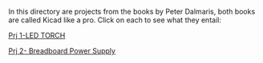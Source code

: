 In this directory are projects from the books by Peter  Dalmaris, both books are called Kicad like a pro.
Click on each to see what they entail:

[Prj 1-LED TORCH](https://github.com/plochoidysis-ojwege/PCB-design-Projects/tree/main/Learning%20and%20desmistifyng%20KiCad%20first/KiCAD%20like%20a%20pro%201/PRJ%201%20-%20LED%20TORCH)

[Prj 2- Breadboard Power Supply](https://github.com/plochoidysis-ojwege/PCB-design-Projects/tree/main/Learning%20and%20desmistifyng%20KiCad%20first/KiCAD%20like%20a%20pro%201/Prj%202%20-%20Breadboard%20Power%20Supply)
